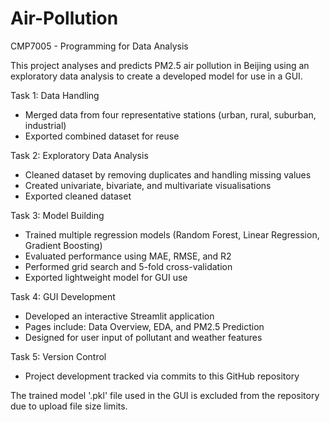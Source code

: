 # Air-Pollution
CMP7005 - Programming for Data Analysis

This project analyses and predicts PM2.5 air pollution in Beijing using an exploratory data analysis to create a developed model for use in a GUI.

Task 1: Data Handling
- Merged data from four representative stations (urban, rural, suburban, industrial)
- Exported combined dataset for reuse

Task 2: Exploratory Data Analysis
- Cleaned dataset by removing duplicates and handling missing values
- Created univariate, bivariate, and multivariate visualisations
- Exported cleaned dataset

Task 3: Model Building
- Trained multiple regression models (Random Forest, Linear Regression, Gradient Boosting)
- Evaluated performance using MAE, RMSE, and R2
- Performed grid search and 5-fold cross-validation
- Exported lightweight model for GUI use

Task 4: GUI Development
- Developed an interactive Streamlit application
- Pages include: Data Overview, EDA, and PM2.5 Prediction
- Designed for user input of pollutant and weather features

Task 5: Version Control
- Project development tracked via commits to this GitHub repository

The trained model '.pkl' file used in the GUI is excluded from the repository due to upload file size limits.
